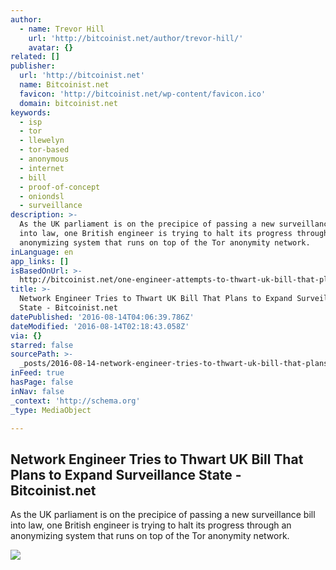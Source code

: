 ```yaml
---
author:
  - name: Trevor Hill
    url: 'http://bitcoinist.net/author/trevor-hill/'
    avatar: {}
related: []
publisher:
  url: 'http://bitcoinist.net'
  name: Bitcoinist.net
  favicon: 'http://bitcoinist.net/wp-content/favicon.ico'
  domain: bitcoinist.net
keywords:
  - isp
  - tor
  - llewelyn
  - tor-based
  - anonymous
  - internet
  - bill
  - proof-of-concept
  - oniondsl
  - surveillance
description: >-
  As the UK parliament is on the precipice of passing a new surveillance bill
  into law, one British engineer is trying to halt its progress through an
  anonymizing system that runs on top of the Tor anonymity network.
inLanguage: en
app_links: []
isBasedOnUrl: >-
  http://bitcoinist.net/one-engineer-attempts-to-thwart-uk-bill-that-plans-to-expand-surveillance-state/
title: >-
  Network Engineer Tries to Thwart UK Bill That Plans to Expand Surveillance
  State - Bitcoinist.net
datePublished: '2016-08-14T04:06:39.786Z'
dateModified: '2016-08-14T02:18:43.058Z'
via: {}
starred: false
sourcePath: >-
  _posts/2016-08-14-network-engineer-tries-to-thwart-uk-bill-that-plans-to-expan.md
inFeed: true
hasPage: false
inNav: false
_context: 'http://schema.org'
_type: MediaObject

---
```

<article style=""><h1>Network Engineer Tries to Thwart UK Bill That Plans to Expand Surveillance State - Bitcoinist.net</h1><p>As the UK parliament is on the precipice of passing a new surveillance bill into law, one British engineer is trying to halt its progress through an anonymizing system that runs on top of the Tor anonymity network.</p><img src="http://bitcoinist.net/wp-content/uploads/2016/08/binary_11_pixabay-11.jpg" /></article>